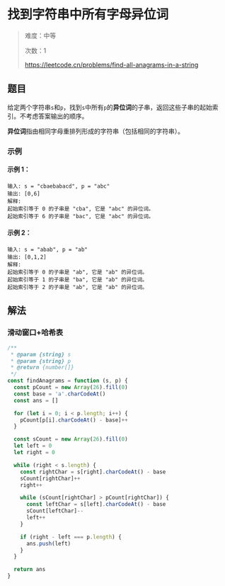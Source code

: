 # 找到字符串中所有字母异位词

> 难度：中等
>
> 次数：1
>
> https://leetcode.cn/problems/find-all-anagrams-in-a-string

## 题目

给定两个字符串`s`和`p`，找到`s`中所有`p`的**异位词**的子串，返回这些子串的起始索
引。不考虑答案输出的顺序。

**异位词**指由相同字母重排列形成的字符串（包括相同的字符串）。

### 示例

#### 示例 1：

```
输入: s = "cbaebabacd", p = "abc"
输出: [0,6]
解释:
起始索引等于 0 的子串是 "cba", 它是 "abc" 的异位词。
起始索引等于 6 的子串是 "bac", 它是 "abc" 的异位词。
```

#### 示例 2：

```
输入: s = "abab", p = "ab"
输出: [0,1,2]
解释:
起始索引等于 0 的子串是 "ab", 它是 "ab" 的异位词。
起始索引等于 1 的子串是 "ba", 它是 "ab" 的异位词。
起始索引等于 2 的子串是 "ab", 它是 "ab" 的异位词。
```

## 解法

### 滑动窗口+哈希表

```javascript
/**
 * @param {string} s
 * @param {string} p
 * @return {number[]}
 */
const findAnagrams = function (s, p) {
  const pCount = new Array(26).fill(0)
  const base = 'a'.charCodeAt()
  const ans = []

  for (let i = 0; i < p.length; i++) {
    pCount[p[i].charCodeAt() - base]++
  }

  const sCount = new Array(26).fill(0)
  let left = 0
  let right = 0

  while (right < s.length) {
    const rightChar = s[right].charCodeAt() - base
    sCount[rightChar]++
    right++

    while (sCount[rightChar] > pCount[rightChar]) {
      const leftChar = s[left].charCodeAt() - base
      sCount[leftChar]--
      left++
    }

    if (right - left === p.length) {
      ans.push(left)
    }
  }

  return ans
}
```
